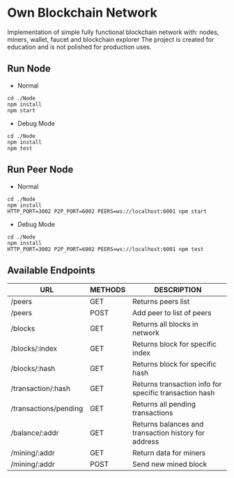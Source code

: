 # Own Blockchain Network

Implementation of simple fully functional blockchain network with: nodes, miners, wallet, faucet and blockchain explorer
The project is created for education and is not polished for production uses.

## Run Node
* Normal
```
cd ./Node
npm install
npm start
```
* Debug Mode
```
cd ./Node
npm install
npm test
```

## Run Peer Node
* Normal
```
cd ./Node
npm install
HTTP_PORT=3002 P2P_PORT=6002 PEERS=ws://localhost:6001 npm start
```
* Debug Mode
```
cd ./Node
npm install
HTTP_PORT=3002 P2P_PORT=6002 PEERS=ws://localhost:6001 npm test
```

## Available Endpoints

| URL | METHODS | DESCRIPTION |
| ------ | ------ | ------ |
|/peers  | GET  | Returns peers list |
|/peers  | POST | Add peer to list of peers |
|/blocks | GET  | Returns all blocks in network |
|/blocks/:index  | GET | Returns block for specific index |
|/blocks/:hash  | GET | Returns block for specific hash |
|/transaction/:hash | GET | Returns transaction info for specific transaction hash |
| /transactions/pending | GET | Returns all pending transactions |
| /balance/:addr | GET | Returns balances and transaction history for address |  
| /mining/:addr | GET | Return data for miners |
| /mining/:addr | POST | Send new mined block |
